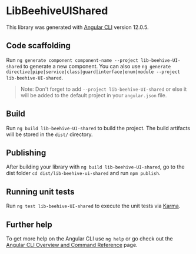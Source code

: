 # LibBeehiveUIShared

This library was generated with [Angular CLI](https://github.com/angular/angular-cli) version 12.0.5.

## Code scaffolding

Run `ng generate component component-name --project lib-beehive-UI-shared` to generate a new component. You can also use `ng generate directive|pipe|service|class|guard|interface|enum|module --project lib-beehive-UI-shared`.
> Note: Don't forget to add `--project lib-beehive-UI-shared` or else it will be added to the default project in your `angular.json` file. 

## Build

Run `ng build lib-beehive-UI-shared` to build the project. The build artifacts will be stored in the `dist/` directory.

## Publishing

After building your library with `ng build lib-beehive-UI-shared`, go to the dist folder `cd dist/lib-beehive-ui-shared` and run `npm publish`.

## Running unit tests

Run `ng test lib-beehive-UI-shared` to execute the unit tests via [Karma](https://karma-runner.github.io).

## Further help

To get more help on the Angular CLI use `ng help` or go check out the [Angular CLI Overview and Command Reference](https://angular.io/cli) page.
